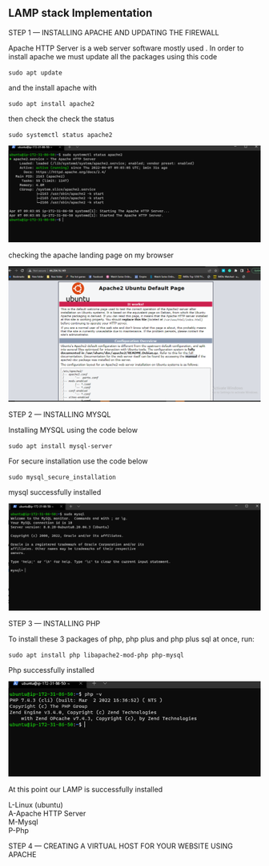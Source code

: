 ## LAMP stack Implementation
STEP 1 — INSTALLING APACHE AND UPDATING THE FIREWALL 

Apache HTTP Server is a web server software mostly used .
In order to install apache we must update all the packages using this code 

`sudo apt update`  

and the install apache with

`sudo apt install apache2`

then check the check the status

`sudo systemctl status apache2`

![Apache Status](./images/Apache_status.PNG)

checking the apache landing page on my browser

![Apache landing page](./images/Landing_page.PNG)


STEP 2 — INSTALLING MYSQL

 Installing MYSQL using the code below 

`sudo apt install mysql-server`

For secure installation use the code below

`sudo mysql_secure_installation`

mysql successfully installed

![mysql](./images/Mysql_installed.PNG)


STEP 3 — INSTALLING PHP

To install these 3 packages of  php, php plus and php plus sql at once, run:

`sudo apt install php libapache2-mod-php php-mysql`

Php successfully installed

![](./images/php_installed.PNG)

At this point our LAMP is successfully installed

L-Linux (ubuntu)  
A-Apache HTTP Server  
M-Mysql  
P-Php


STEP 4 — CREATING A VIRTUAL HOST FOR YOUR WEBSITE USING APACHE








